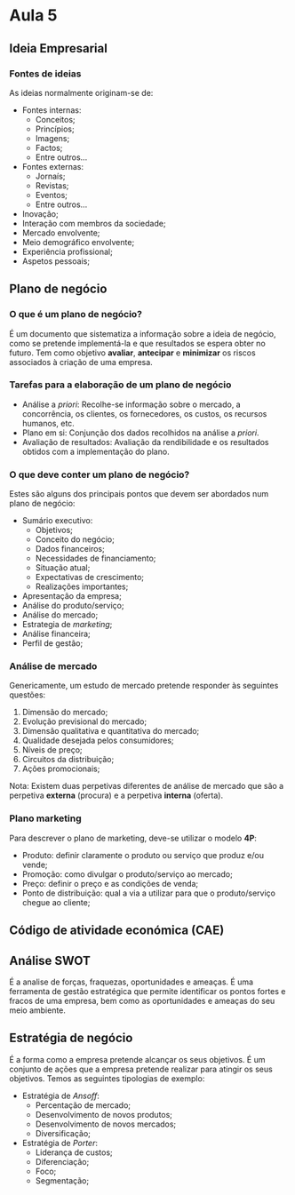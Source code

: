 # Aula 5

## Ideia Empresarial

### Fontes de ideias
As ideias normalmente originam-se de:
- Fontes internas:
  - Conceitos;
  - Princípios;
  - Imagens;
  - Factos;
  - Entre outros...
- Fontes externas:
  - Jornaís;
  - Revistas;
  - Eventos;
  - Entre outros...
- Inovação;
- Interação com membros da sociedade;
- Mercado envolvente;
- Meio demográfico envolvente;
- Experiência profissional;
- Aspetos pessoais;

## Plano de negócio

### O que é um plano de negócio?
É um documento que sistematiza a informação sobre a ideia de negócio, como se pretende implementá-la e que resultados se espera obter no futuro. Tem como objetivo **avaliar**, **antecipar** e **minimizar** os riscos associados à criação de uma empresa.

### Tarefas para a elaboração de um plano de negócio
- Análise a *priori*: Recolhe-se informação sobre o mercado, a concorrência, os clientes, os fornecedores, os custos, os recursos humanos, etc.
- Plano em si: Conjunção dos dados recolhidos na análise a *priori*.
- Avaliação de resultados: Avaliação da rendibilidade e os resultados obtidos com a implementação do plano.

### O que deve conter um plano de negócio?
Estes são  alguns dos principais pontos que devem ser abordados num plano de negócio:
 - Sumário executivo:
    - Objetivos;
    - Conceito do negócio;
	- Dados financeiros;
    - Necessidades de financiamento;
    - Situação atual;
    - Expectativas de crescimento;
    - Realizações importantes; 
 - Apresentação da empresa;
 - Análise do produto/serviço;
 - Análise do mercado;
 - Estrategia de *marketing*;
 - Análise financeira;
 - Perfil de gestão;

### Análise de mercado
Genericamente, um estudo de mercado pretende responder às seguintes questões: 
 1. Dimensão do mercado;
 2. Evolução previsional do mercado;
 3. Dimensão qualitativa e quantitativa do mercado;
 4. Qualidade desejada pelos consumidores;
 5. Níveis de preço;
 6. Circuitos da distribuição;
 7. Ações promocionais;

Nota: Existem duas perpetivas diferentes de análise de mercado que são a perpetiva **externa** (procura) e a perpetiva **interna** (oferta).

### Plano marketing
Para descrever o plano de marketing, deve-se utilizar o modelo **4P**:
  - Produto: definir claramente o produto ou serviço que produz e/ou vende;
  - Promoção: como divulgar o produto/serviço ao mercado;
  - Preço: definir o preço e as condições de venda;
  - Ponto de distribuição: qual a via a utilizar para que o produto/serviço chegue ao cliente;


## Código de atividade económica (CAE)

## Análise SWOT
É a analise de forças, fraquezas, oportunidades e ameaças. É uma ferramenta de gestão estratégica que permite identificar os pontos fortes e fracos de uma empresa, bem como as oportunidades e ameaças do seu meio ambiente.

## Estratégia de negócio
É a forma como a empresa pretende alcançar os seus objetivos. É um conjunto de ações que a empresa pretende realizar para atingir os seus objetivos. Temos as seguintes tipologias de exemplo:
 - Estratégia de *Ansoff*: 
   - Percentação de mercado;
   - Desenvolvimento de novos produtos;
   - Desenvolvimento de novos mercados;
   - Diversificação;
 - Estratégia de *Porter*:
   - Liderança de custos;
   - Diferenciação;
   - Foco;
   - Segmentação;



